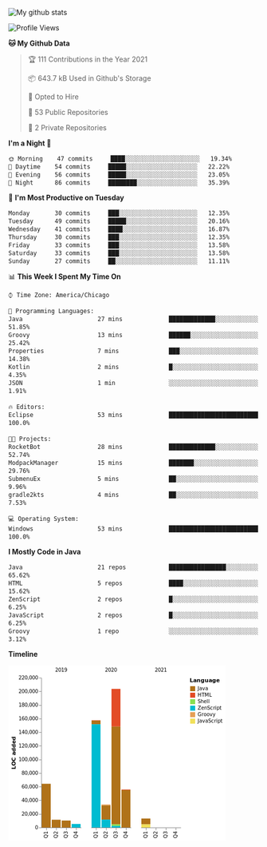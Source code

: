![My github stats](https://github-readme-stats.vercel.app/api?username=romvoid95&theme=gruvbox&include_all_commits=true&show_icons=true")

<!--START_SECTION:waka-->
![Profile Views](http://img.shields.io/badge/Profile%20Views-2-blue)

**🐱 My Github Data** 

> 🏆 111 Contributions in the Year 2021
 > 
> 📦 643.7 kB Used in Github's Storage 
 > 
> 💼 Opted to Hire
 > 
> 📜 53 Public Repositories 
 > 
> 🔑 2 Private Repositories  
 > 
**I'm a Night 🦉** 

```text
🌞 Morning    47 commits     ████░░░░░░░░░░░░░░░░░░░░░   19.34% 
🌆 Daytime    54 commits     █████░░░░░░░░░░░░░░░░░░░░   22.22% 
🌃 Evening    56 commits     █████░░░░░░░░░░░░░░░░░░░░   23.05% 
🌙 Night      86 commits     ████████░░░░░░░░░░░░░░░░░   35.39%

```
📅 **I'm Most Productive on Tuesday** 

```text
Monday       30 commits     ███░░░░░░░░░░░░░░░░░░░░░░   12.35% 
Tuesday      49 commits     █████░░░░░░░░░░░░░░░░░░░░   20.16% 
Wednesday    41 commits     ████░░░░░░░░░░░░░░░░░░░░░   16.87% 
Thursday     30 commits     ███░░░░░░░░░░░░░░░░░░░░░░   12.35% 
Friday       33 commits     ███░░░░░░░░░░░░░░░░░░░░░░   13.58% 
Saturday     33 commits     ███░░░░░░░░░░░░░░░░░░░░░░   13.58% 
Sunday       27 commits     ██░░░░░░░░░░░░░░░░░░░░░░░   11.11%

```


📊 **This Week I Spent My Time On** 

```text
⌚︎ Time Zone: America/Chicago

💬 Programming Languages: 
Java                     27 mins             █████████████░░░░░░░░░░░░   51.85% 
Groovy                   13 mins             ██████░░░░░░░░░░░░░░░░░░░   25.42% 
Properties               7 mins              ███░░░░░░░░░░░░░░░░░░░░░░   14.38% 
Kotlin                   2 mins              █░░░░░░░░░░░░░░░░░░░░░░░░   4.35% 
JSON                     1 min               ░░░░░░░░░░░░░░░░░░░░░░░░░   1.91%

🔥 Editors: 
Eclipse                  53 mins             █████████████████████████   100.0%

🐱‍💻 Projects: 
RocketBot                28 mins             █████████████░░░░░░░░░░░░   52.74% 
ModpackManager           15 mins             ███████░░░░░░░░░░░░░░░░░░   29.76% 
SubmenuEx                5 mins              ██░░░░░░░░░░░░░░░░░░░░░░░   9.96% 
gradle2kts               4 mins              ██░░░░░░░░░░░░░░░░░░░░░░░   7.53%

💻 Operating System: 
Windows                  53 mins             █████████████████████████   100.0%

```

**I Mostly Code in Java** 

```text
Java                     21 repos            ████████████████░░░░░░░░░   65.62% 
HTML                     5 repos             ████░░░░░░░░░░░░░░░░░░░░░   15.62% 
ZenScript                2 repos             █░░░░░░░░░░░░░░░░░░░░░░░░   6.25% 
JavaScript               2 repos             █░░░░░░░░░░░░░░░░░░░░░░░░   6.25% 
Groovy                   1 repo              ░░░░░░░░░░░░░░░░░░░░░░░░░   3.12%

```


**Timeline**

![Chart not found](https://raw.githubusercontent.com/ROMVoid95/ROMVoid95/master/charts/bar_graph.png) 


<!--END_SECTION:waka-->
